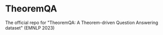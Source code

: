 # TheoremQA
The official repo for "TheoremQA: A Theorem-driven Question Answering dataset" (EMNLP 2023)
